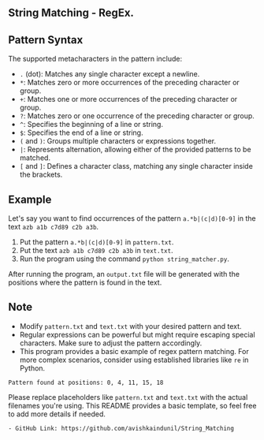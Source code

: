 ## String Matching - RegEx.

## Pattern Syntax

The supported metacharacters in the pattern include:

- `.` (dot): Matches any single character except a newline.
- `*`: Matches zero or more occurrences of the preceding character or group.
- `+`: Matches one or more occurrences of the preceding character or group.
- `?`: Matches zero or one occurrence of the preceding character or group.
- `^`: Specifies the beginning of a line or string.
- `$`: Specifies the end of a line or string.
- `(` and `)`: Groups multiple characters or expressions together.
- `|`: Represents alternation, allowing either of the provided patterns to be matched.
- `[` and `]`: Defines a character class, matching any single character inside the brackets.

## Example

Let's say you want to find occurrences of the pattern `a.*b|(c|d)[0-9]` in the text `azb a1b c7d89 c2b a3b`.

1. Put the pattern `a.*b|(c|d)[0-9]` in `pattern.txt`.
2. Put the text `azb a1b c7d89 c2b a3b` in `text.txt`.
3. Run the program using the command `python string_matcher.py`.

After running the program, an `output.txt` file will be generated with the positions where the pattern is found in the text.

## Note

- Modify `pattern.txt` and `text.txt` with your desired pattern and text.
- Regular expressions can be powerful but might require escaping special characters. Make sure to adjust the pattern accordingly.
- This program provides a basic example of regex pattern matching. For more complex scenarios, consider using established libraries like `re` in Python.

```
Pattern found at positions: 0, 4, 11, 15, 18
```

Please replace placeholders like `pattern.txt` and `text.txt` with the actual filenames you're using. This README provides a basic template, so feel free to add more details if needed.
```
- GitHub Link: https://github.com/avishkaindunil/String_Matching
